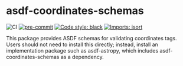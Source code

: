 # asdf-coordinates-schemas
![CI](https://github.com/asdf-format/asdf-coordinates-schemas/workflows/CI/badge.svg)
[![pre-commit](https://img.shields.io/badge/pre--commit-enabled-brightgreen?logo=pre-commit&logoColor=white)](https://github.com/pre-commit/pre-commit)
[![Code style: black](https://img.shields.io/badge/code%20style-black-000000.svg)](https://github.com/psf/black)
[![Imports: isort](https://img.shields.io/badge/%20imports-isort-%231674b1?style=flat&labelColor=ef8336)](https://pycqa.github.io/isort/)

This package provides ASDF schemas for validating coordinates tags.  Users should not
need to install this directly; instead, install an implementation package such
as asdf-astropy, which includes asdf-coordinates-schemas as a dependency.
